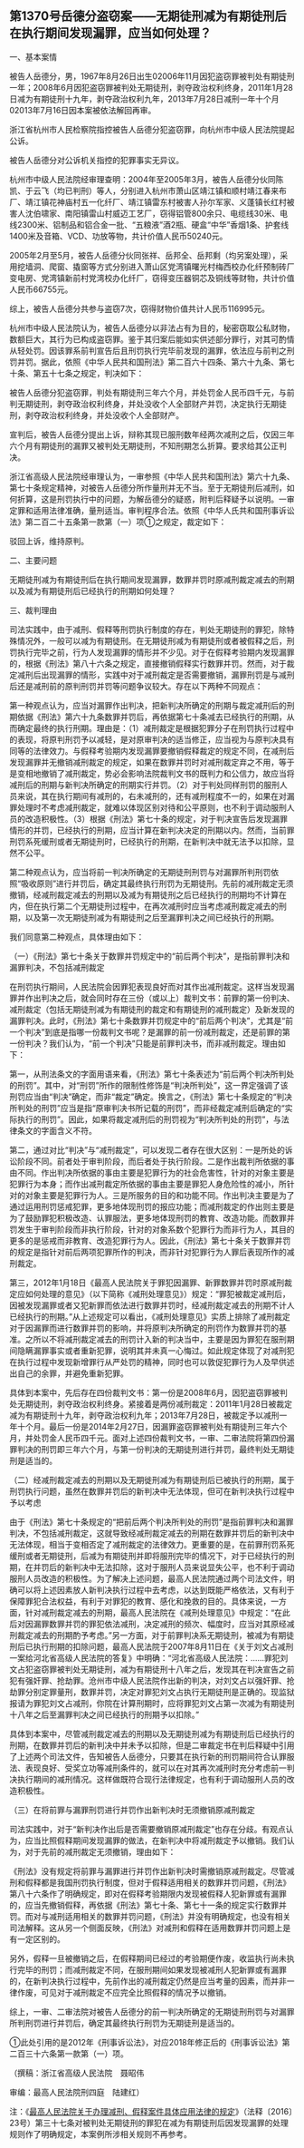 ## 第1370号岳德分盗窃案——无期徒刑减为有期徒刑后在执行期间发现漏罪，应当如何处理？

一、基本案情

被告人岳德分，男，1967年8月26日出生02006年11月因犯盗窃罪被判处有期徒刑一年；2008年6月因犯盗窃罪被判处无期徒刑，剥夺政治权利终身，2011年1月28日减为有期徒刑十九年，剥夺政治权利九年，2013年7月28日减刑一年十个月02013年7月16日因本案被依法解回再审。

浙江省杭州市人民检察院指控被告人岳德分犯盗窃罪，向杭州市中级人民法院提起公诉。

被告人岳德分对公诉机关指控的犯罪事实无异议。

杭州市中级人民法院经审理查明：2004年至2005年3月，被告人岳德分伙同陈凯、于云飞（均已判刑）等人，分别进入杭州市萧山区靖江镇和顺村靖江春来布厂、靖江镇花神庙村五一化纤厂、靖江镇雷东村被害人孙尔军家、义蓬镇长红村被害人沈伯啸家、南阳镇雷山村威迈工艺厂，窃得铝管800余只、电缆线30米、电线2300米、铝制品和铝合金一批、“五粮液”酒2瓶、硬盒“中华”香烟1条、护套线1400米及音箱、VCD、功放等物，共计价值人民币50240元。

2005年2月至5月，被告人岳德分伙同张祥、岳邦全、岳邦剩（均另案处理），采用挖墙洞、爬窗、撬窗等方式分别进入萧山区党湾镇曙光村梅西校办化纤预制砖厂变电房、党湾镇新前村党湾校办化纤厂，窃得变压器铜芯及铜线等财物，共计价值人民币66755元。

综上，被告人岳德分共参与盗窃7次，窃得财物价值共计人民币116995元。

杭州市中级人民法院认为，被告人岳德分以非法占有为目的，秘密窃取公私财物，数额巨大，其行为已构成盗窃罪。鉴于其归案后能如实供述部分罪行，对其可酌情从轻处罚。因该罪系前判宣告后且刑罚执行完毕前发现的漏罪，依法应与前判之刑罚并罚。据此，依照《中华人民共和国刑法》第二百六十四条、第六十九条、第七十条、第五十七条之规定，判决如下：

被告人岳德分犯盗窃罪，判处有期徒刑三年六个月，并处罚金人民币四千元，与前判无期徒刑，剥夺政治权利终身，并处没收个人全部财产并罚，决定执行无期徒刑，剥夺政治权利终身，并处没收个人全部财产。

宣判后，被告人岳德分提出上诉，辩称其现已服刑数年经两次减刑之后，仅因三年六个月有期徒刑的漏罪又被判处无期徒刑，不知刑期怎么折算。要求给其公正判决。

浙江省高级人民法院经审理认为，一审参照《中华人民共和国刑法》第六十九条、第七十条规定精神，对被告人岳德分所作量刑并无不当。至于无期徒刑后减刑，如何折算，这是刑罚执行中的问题，为解岳德分的疑惑，附判后释疑予以说明。一审定罪和适用法律准确，量刑适当。审判程序合法。依照《中华人氏共和国刑事诉讼法》第二百二十五条第一款第（一）项①之规定，裁定如下：

驳回上诉，维持原判。

二、主要问题

无期徒刑减为有期徒刑后在执行期间发现漏罪，数罪并罚时原减刑裁定减去的刑期以及减为有期徒刑后已经执行的刑期如何处理？

三、裁判理由

司法实践中，由于减刑、假释等刑罚执行制度的存在，判处无期徒刑的罪犯，除特殊情况外，一般可以减为有期徒刑。在无期徒刑减为有期徒刑或者被假释之后，刑罚执行完毕之前，行为人发现漏罪的情形并不少见。对于在假释考验期内发现漏罪的，根据《刑法》第八十六条之规定，直接撤销假释实行数罪并罚。然而，对于裁定减刑后出现漏罪的情形，实践中对于减刑裁定是否需要撤销，漏罪刑罚是与减刑后还是减刑前的原判刑罚并罚等问题争议较大。存在以下两种不同观点：

第一种观点认为，应当对漏罪作出判决，把新判决所确定的刑期与裁定减刑后的刑期依据《刑法》第六十九条数罪并罚后，再依据第七十条减去已经执行的刑期，从而确定最终的执行刑期。理由是：（1）减刑裁定是根据犯罪分子在刑罚执行过程中的表现，将原判刑罚予以减轻，是对原审判决的适当修正，应当视为与原判决具有同等的法律效力。与假释考验期内发现漏罪要撤销假释裁定的规定不同，在减刑后发现漏罪并无撤销减刑裁定的规定，如果在数罪并罚时对减刑裁定弃之不用，等于是变相地撤销了减刑裁定，势必会影响法院裁判文书的既判力和公信力，故应当将减刑后的刑期与新判决所确定的刑期实行并罚。（2）对于判处同样刑罚的服刑人员来说，其在执行期间有减刑的，右未减刑的，还有减刑程度不一的，如果在对漏罪处理时不考虑减刑裁定，就难以体现区别对待和公平原则，也不利于调动服刑人员的改造积极性。（3）根据《刑法》第七十条的规定，对于判决宣告后发现漏罪情形的并罚，已经执行的刑期，应当计算在新判决决定的刑期以内。然而，当前罪刑罚系死缓刑或者无期徒刑时，已经执行的刑期，在新判决中就无法予以扣除，显然不公平。

第二种观点认为，应当将前一判决所确定的无期徒刑刑罚与对漏罪所判刑罚依照“吸收原则”进行并罚后，确定其最终执行刑罚为无期徒刑。先前的减刑裁定无须撤销，经减刑裁定减去的刑期以及减为有期徒刑之后已经执行的刑期均不计算在内，但在执行第二个无期徒刑过程中，在再次减刑时应当考虑减刑裁定减去的刑期，以及第一次无期徒刑减为有期徒刑之后至漏罪判决之间已经执行的刑期。

我们同意第二种观点，具体理由如下：

（一）《刑法》第七十条关于数罪并罚规定中的“前后两个判决”，是指前罪判决和漏罪判决，不包括减刑裁定

在刑罚执行期间，人民法院会因罪犯表现良好而对其作出减刑裁定。这样当发现漏罪并作出判决之后，就会同时存在三份（或以上）裁判文书：前罪的第一份判决、减刑裁定（包括无期徒刑减为有期徒刑的裁定和有期徒刑的减刑裁定）及新发现的漏罪判决。此时，《刑法》第七十条数罪并罚规定中的“前后两个判决”，尤其是“前一个判决”到底是指哪一份裁判文书呢？是漏罪的前一份减刑裁定，还是前罪的第一份判决？我们认为，“前一个判决”只能是前罪判决书，而非减刑裁定。理由如下：

第一，从刑法条文的字面用语来看，《刑法》第七十条表述为“前后两个判决所判处的刑罚”。其中，对“刑罚”所作的限制性修饰是“判决所判处”，这一界定强调了该刑罚应当由“判决”确定，而非“裁定”确定。换言之，《刑法》第七十条规定的“判决所判处的刑罚”应当是指“原审判决书所记载的刑罚”，而非经裁定减刑后确定的“实际执行的刑罚”。因此，如果将裁定减刑后的刑罚视为“判决所判处的刑罚”，与法律条文的字面含义不符。

第二，通过对比“判决”与“减刑裁定”，可以发现二者存在很大区别：一是所处的诉讼阶段不同。前者处于审判阶段，而后者处于执行阶段。二是作出裁判所依据的事由不同。作出判决所依据的事由主要是犯罪行为的社会危害性，针对的对象主要是犯罪行为本身；而作出减刑裁定所依据的事由主要是罪犯人身危险性的减小，所针对的对象主要是犯罪行为人。三是所服务的目的和功能不同。作出判决主要是为了通过运用刑罚惩戒犯罪，更多地体现刑罚的报应功能；而减刑裁定的作出则主要是为了鼓励罪犯积极改造、认罪服法，更多地体现刑罚的教育、改造功能。而数罪并罚发生于审判阶段而非执行阶段，针对的对象系数个犯罪行为而非行为人，其目的更多的是惩戒而非教育、改造犯罪行为人。因此，《刑法》第七十条关于数罪并罚的规定是指针对前后两项犯罪所作的判决，而非针对犯罪行为人罪后表现所作的减刑裁定。

第三，2012年1月18日《最高人民法院关于罪犯因漏罪、新罪数罪并罚时原减刑裁定应如何处理的意见》（以下简称《减刑处理意见》）规定：“罪犯被裁定减刑后，因被发现漏罪或者又犯新罪而依法进行数罪并罚时，经减刑裁定减去的刑期不计人已经执行的刑期。”从上述规定可以看出，《减刑处理意见》实质上排除了减刑裁定对于因漏罪而进行数罪并罚的影响，并将原判决所确定的刑罚作为数罪并罚的基准。之所以不将减刑裁定减去的刑罚计入新的判决当中，主要是因为罪犯在服刑期间隐瞒漏罪事实或者重新犯罪，说明其并未真一心悔过。如此规定体现了对减刑犯在执行过程中发现新增罪行从严处罚的精神，同时也可以敦促犯罪行为人及早供述出自己的余罪，并避免重新犯罪。

具体到本案中，先后存在四份裁判文书：第一份是2008年6月，因犯盗窃罪被判处无期徒刑，剥夺政治权利终身。紧接着是两份减刑裁定：2011年1月28日被裁定减为有期徒刑十九年，剥夺政治权利九年；2013年7月28日，被裁定予以减刑一年十个月。最后一份是2014年2月27日，因漏罪盗窃罪被判处有期徒刑三年六个月，并处罚金人民币四千元。面对上述四份裁判文书，一审、二审法院将第四份漏罪判决的刑罚即三年六个月，与第一份判决的无期徒刑进行并罚，最终判处无期徒刑是适当的。

（二）经减刑裁定减去的刑期以及无期徙刑减为有期徒刑后已被执行的刑期，属于刑罚执行问题，虽然在数罪并罚后的新判决中无法体现，但可在新判决执行过程中予以考虑

由于《刑法》第七十条规定的“把前后两个判决所判处的刑罚”是指前罪判决和漏罪判决，不包括减刑裁定，这就导致经减刑裁定减去的刑期在数罪并罚后的新判决中无法体现，相当于变相否定了减刑裁定的法律效力。更重要的是，在前罪刑罚系死缓刑或者无期徒刑，后减为有期徒刑并即将服刑完毕的情况下，对于已经执行的刑期，在并罚后的新判决中无法扣除，这对于服刑人员来说显失公平，也不利于调动服刑人员改造的积极性。为了解决上述问题，最高人民法院通过两个司法文件，明确可以将上述因素放人新判决执行过程中去考虑，以达到既能严格依法，又有利于保障罪犯合法权益，有利于对罪犯的教育、感化和挽救的目的。具体来说，一方面，针对减刑裁定减去的刑期，最高人民法院在《减刑处理意见》中规定：“在此后对因漏罪数罪并罚的罪犯依法减刑，决定减刑的频次、幅度时，应当对其原经减刑裁定减去的刑期酌予考虑。”另一方面，对于前罪判决系无期徒刑，被减为有期徒刑后已执行刑期的扣除问题，最高人民法院于2007年8月11日在《关于刘文占减刑一案给河北省高级人民法院的答复》中明确：“河北省高级人民法院：……罪犯刘文占犯盗窃罪被判处无期徒刑，减为有期徒刑十八年之后，发现其在判决宣告之前犯有强奸罪、抢劫罪。沧州市中级人民法院作出新的判决，对刘文占以强奸罪、抢劫罪分别定罪量刑，数罪并罚，决定对罪犯刘文占执行无期徒刑是正确的。现监狱报请为罪犯刘文占减刑，你院在计算刑期时，应将罪犯刘文占第一次减为有期徒刑十八年之后至漏罪判决之间已经执行的刑期予以扣除。”

具体到本案中，尽管减刑裁定减去的刑期以及无期徒刑减为有期徒刑后已经执行的刑期，在数罪并罚后的新判决中并未予以扣除，但是二审裁定书在判后释疑中引用了上述两个司法文件，告知被告人岳德分，只要其在执行新的刑罚期间符合认罪服法、表现良好、受奖立功等减刑条件的，就可以在对其再次减刑时充分考虑前一判决执行期间的减刑情况。这样做既符合现行法律规定，也有利于调动服刑人员的改造积极性。

（三）在将前罪与漏罪刑罚进行并罚作出新判决时无须撤销原减刑裁定

司法实践中，对于“新判决作出后是否需要撤销原减刑裁定”也存在分歧。有观点认为，应当比照假释期间发现漏罪的做法，在新判决中将减刑裁定予以撤销。我们认为，对于先前的减刑裁定无须撤销，理由如下：

《刑法》没有规定将前罪与漏罪进行并罚作出新判决时需撤销原减刑裁定。尽管减刑和假释都是我国刑罚执行制度，但对于假释适用相关的数罪并罚问题，《刑法》第八十六条作了明确规定，即对在假释考验期限内发现被假释人犯新罪或有漏罪的，应当先撤销假释，再依据《刑法》第七十条、第七十一条的规定实行数罪并罚。而对与减刑适用相关的数罪并罚问题，《刑法》并没有明确规定，也没有相关司法解释。这从另一个侧面反映，《刑法》对减刑和假释在适用数罪并罚问题上是有一定区别的。

另外，假释一旦被撤销之后，在假释期间已经过的考验期便作废，收监执行尚未执行完毕的刑罚；而减刑裁定不同，在服刑期间如果发现被减刑人犯新罪或有漏罪的，在新判决执行过程中，先前作出的减刑裁定仍然是应当考量的因素，而并非一律作废，可见对于减刑裁定不应完全比照假释的情况予以撤销。

综上，一审、二审法院对被告人岳德分的前一判决所确定的无期徒刑刑罚与对漏罪所判刑罚进行并罚后，确定其最终执行刑罚为无期徒刑是适当的。

①此处引用的是2012年《刑事诉讼法》，对应2018年修正后的《刑事诉讼法》第二百三十六条第一款第（一）项。

（撰稿：浙江省高级人民法院　聂昭伟

审编：最高人民法院刑四庭　陆建红）

注：《[最高人民法院关于办理减刑、假释案件具体应用法律的规定](http://xsba0.com/sfjs/2016/fy-jxjs2016.htm)》（法释〔2016〕23号）第三十七条对被判处无期徒刑的罪犯在减为有期徒刑后因发现漏罪的处理规则作了明确规定，本案例所涉相关规则不再参考。